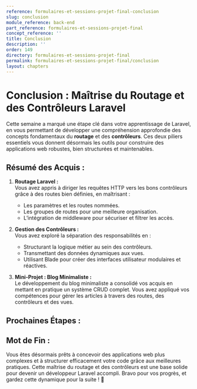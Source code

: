 ```yaml
---
reference: formulaires-et-sessions-projet-final-conclusion
slug: conclusion
module_reference: back-end
part_reference: formulaires-et-sessions-projet-final
concept_reference: ''
title: Conclusion
description: ''
order: 149
directory: formulaires-et-sessions-projet-final
permalink: formulaires-et-sessions-projet-final/conclusion
layout: chapters
---
```


# **Conclusion : Maîtrise du Routage et des Contrôleurs Laravel**

Cette semaine a marqué une étape clé dans votre apprentissage de Laravel, en vous permettant de développer une compréhension approfondie des concepts fondamentaux du **routage** et des **contrôleurs**. Ces deux piliers essentiels vous donnent désormais les outils pour construire des applications web robustes, bien structurées et maintenables.

## **Résumé des Acquis :**
1. **Routage Laravel :**  
   Vous avez appris à diriger les requêtes HTTP vers les bons contrôleurs grâce à des routes bien définies, en maîtrisant :
   - Les paramètres et les routes nommées.
   - Les groupes de routes pour une meilleure organisation.
   - L’intégration de middleware pour sécuriser et filtrer les accès.

2. **Gestion des Contrôleurs :**  
   Vous avez exploré la séparation des responsabilités en :
   - Structurant la logique métier au sein des contrôleurs.
   - Transmettant des données dynamiques aux vues.
   - Utilisant Blade pour créer des interfaces utilisateur modulaires et réactives.

3. **Mini-Projet : Blog Minimaliste :**  
   Le développement du blog minimaliste a consolidé vos acquis en mettant en pratique un système CRUD complet. Vous avez appliqué vos compétences pour gérer les articles à travers des routes, des contrôleurs et des vues.



## **Prochaines Étapes :**


## **Mot de Fin :**
Vous êtes désormais prêts à concevoir des applications web plus complexes et à structurer efficacement votre code grâce aux meilleures pratiques. Cette maîtrise du routage et des contrôleurs est une base solide pour devenir un développeur Laravel accompli. Bravo pour vos progrès, et gardez cette dynamique pour la suite ! 🚀